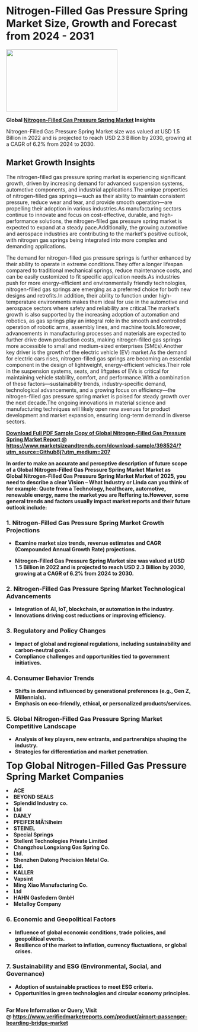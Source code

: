<H1>Nitrogen-Filled Gas Pressure Spring Market Size, Growth and Forecast from 2024 - 2031</H1><img class="aligncenter size-medium wp-image-584254" src="https://thirdeyenews.in/wp-content/uploads/2024/09/Global-Market-Research-300x168.jpeg" alt="" width="300" height="168" /><p><strong>Global&nbsp;<a href="https://www.marketsizeandtrends.com/download-sample/398524/?utm_source=Github8j?utm_medium=207">Nitrogen-Filled Gas Pressure Spring Market</a> Insights</strong></p><p>Nitrogen-Filled Gas Pressure Spring Market size was valued at USD 1.5 Billion in 2022 and is projected to reach USD 2.3 Billion by 2030, growing at a CAGR of 6.2% from 2024 to 2030.</p><p><h2>Market Growth Insights</h2> <p>The nitrogen-filled gas pressure spring market is experiencing significant growth, driven by increasing demand for advanced suspension systems, automotive components, and industrial applications.The unique properties of nitrogen-filled gas springs—such as their ability to maintain consistent pressure, reduce wear and tear, and provide smooth operation—are propelling their adoption in various industries.As manufacturing sectors continue to innovate and focus on cost-effective, durable, and high-performance solutions, the nitrogen-filled gas pressure spring market is expected to expand at a steady pace.Additionally, the growing automotive and aerospace industries are contributing to the market's positive outlook, with nitrogen gas springs being integrated into more complex and demanding applications.</p> <p><strong><a href="#"></a></strong></p> <p>The demand for nitrogen-filled gas pressure springs is further enhanced by their ability to operate in extreme conditions.They offer a longer lifespan compared to traditional mechanical springs, reduce maintenance costs, and can be easily customized to fit specific application needs.As industries push for more energy-efficient and environmentally friendly technologies, nitrogen-filled gas springs are emerging as a preferred choice for both new designs and retrofits.In addition, their ability to function under high-temperature environments makes them ideal for use in the automotive and aerospace sectors where safety and reliability are critical.The market's growth is also supported by the increasing adoption of automation and robotics, as gas springs play an integral role in the smooth and controlled operation of robotic arms, assembly lines, and machine tools.Moreover, advancements in manufacturing processes and materials are expected to further drive down production costs, making nitrogen-filled gas springs more accessible to small and medium-sized enterprises (SMEs).Another key driver is the growth of the electric vehicle (EV) market.As the demand for electric cars rises, nitrogen-filled gas springs are becoming an essential component in the design of lightweight, energy-efficient vehicles.Their role in the suspension systems, seats, and liftgates of EVs is critical for maintaining vehicle stability, comfort, and performance.With a combination of these factors—sustainability trends, industry-specific demand, technological advancements, and a growing focus on efficiency—the nitrogen-filled gas pressure spring market is poised for steady growth over the next decade.The ongoing innovations in material science and manufacturing techniques will likely open new avenues for product development and market expansion, ensuring long-term demand in diverse sectors.<p><strong><a href="#"></p><p><span class=""><strong>Download Full PDF Sample Copy of Global Nitrogen-Filled Gas Pressure Spring Market Report</strong> @ <a href="https://www.marketsizeandtrends.com/download-sample/398524/?utm_source=Github8j?utm_medium=207" target="_blank">https://www.marketsizeandtrends.com/download-sample/398524/?utm_source=Github8j?utm_medium=207</a></span></p><p>In order to make an accurate and perceptive description of future scope of a Global&nbsp;Nitrogen-Filled Gas Pressure Spring Market Market as Global&nbsp;Nitrogen-Filled Gas Pressure Spring Market Market of 2025, you need to describe a clear Vision &ndash; What Industry or Linda can you think of for example: Quote from a Technology, healthcare, automotive, renewable energy, name the market you are Reffering to.However, some general trends and factors usually impact market reports and their future outlook include:</p><h3>1.&nbsp;<strong>Nitrogen-Filled Gas Pressure Spring Market Growth Projections</strong></h3><ul><li>Examine market size trends, revenue estimates and CAGR (Compounded Annual Growth Rate) projections.</li><li><p>Nitrogen-Filled Gas Pressure Spring Market size was valued at USD 1.5 Billion in 2022 and is projected to reach USD 2.3 Billion by 2030, growing at a CAGR of 6.2% from 2024 to 2030.</p></li></ul><h3>2.&nbsp;<strong>Nitrogen-Filled Gas Pressure Spring Market Technological Advancements</strong></h3><ul><li>Integration of AI, IoT, blockchain, or automation in the industry.</li><li>Innovations driving cost reductions or improving efficiency.</li></ul><h3>3.&nbsp;<strong>Regulatory and Policy Changes</strong></h3><ul><li>Impact of global and regional regulations, including sustainability and carbon-neutral goals.</li><li>Compliance challenges and opportunities tied to government initiatives.</li></ul><h3>4.&nbsp;<strong>Consumer Behavior Trends</strong></h3><ul><li>Shifts in demand influenced by generational preferences (e.g., Gen Z, Millennials).</li><li>Emphasis on eco-friendly, ethical, or personalized products/services.</li></ul><h3>5.&nbsp;<strong>Global Nitrogen-Filled Gas Pressure Spring Market Competitive Landscape</strong></h3><ul><li>Analysis of key players, new entrants, and partnerships shaping the industry.</li><li>Strategies for differentiation and market penetration.</li></ul><p data-pm-slice="1 1 []"><span style="color: inherit; font-family: inherit; font-size: 25px;">Top Global Nitrogen-Filled Gas Pressure Spring Market Companies</span></p><div class="" data-test-id=""><p><li>ACE</li><li> BEYOND SEALS</li><li> Splendid Industry co.</li><li>Ltd</li><li> DANLY</li><li> PFEIFER MÃ¼lheim</li><li> STEINEL</li><li> Special Springs</li><li> Stellent Technologies Private Limited</li><li> Changzhou Longxiang Gas Spring Co.</li><li> Ltd.</li><li> Shenzhen Datong Precision Metal Co.</li><li> Ltd.</li><li> KALLER</li><li> Vapsint</li><li> Ming Xiao Manufacturing Co.</li><li> Ltd</li><li> HAHN Gasfedern GmbH</li><li> Metalloy Company</li></p></div><h3>6.&nbsp;<strong>Economic and Geopolitical Factors</strong></h3><ul><li>Influence of global economic conditions, trade policies, and geopolitical events.</li><li>Resilience of the market to inflation, currency fluctuations, or global crises.</li></ul><h3>7.&nbsp;<strong>Sustainability and ESG (Environmental, Social, and Governance)</strong></h3><ul><li>Adoption of sustainable practices to meet ESG criteria.</li><li>Opportunities in green technologies and circular economy principles.</li></ul><h2><strong style="font-size: 14px;">For More Information or Query, Visit @&nbsp;</strong><a style="background-color: #ffffff; font-size: 14px;" href="https://www.marketsizeandtrends.com/report/nitrogen-filled-gas-pressure-spring-market/" target="_blank">https://www.verifiedmarketreports.com/product/airport-passenger-boarding-bridge-market</a></h2>
